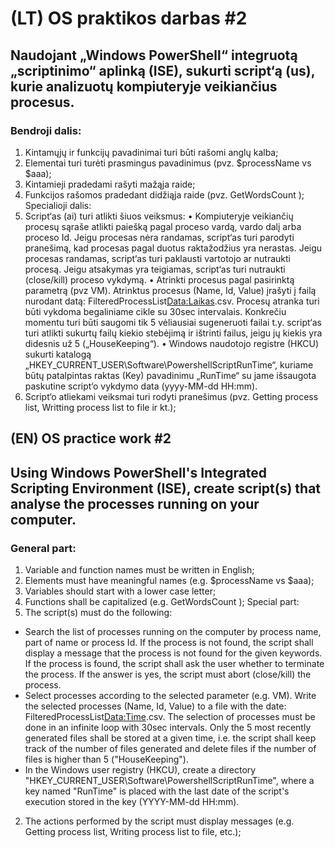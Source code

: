 # (LT) OS praktikos darbas #2

## Naudojant „Windows PowerShell“ integruotą „scriptinimo“ aplinką (ISE), sukurti script‘ą (us), kurie analizuotų kompiuteryje veikiančius procesus. 
### Bendroji dalis:
1)	Kintamųjų ir funkcijų pavadinimai turi būti rašomi anglų kalba;
2)	Elementai turi turėti prasmingus pavadinimus (pvz. $processName vs $aaa);
3)	Kintamieji pradedami rašyti mažąja raide;
4)	Funkcijos rašomos pradedant didžiąja raide (pvz. GetWordsCount );
Specialioji dalis:
1)	Script‘as (ai) turi atlikti šiuos veiksmus: 
•	Kompiuteryje veikiančių procesų sąraše atlikti paiešką pagal proceso vardą, vardo dalį arba proceso Id. Jeigu procesas nėra randamas, script‘as turi parodyti pranešimą, kad procesas pagal duotus raktažodžius yra nerastas. Jeigu procesas randamas, script‘as turi paklausti vartotojo ar nutraukti procesą. Jeigu atsakymas yra teigiamas, script‘as turi nutraukti (close/kill) proceso vykdymą.
•	Atrinkti procesus pagal pasirinktą parametrą (pvz VM). Atrinktus procesus (Name, Id, Value) įrašyti į failą nurodant datą: FilteredProcessList<Data:Laikas>.csv. Procesų atranka turi būti vykdoma begaliniame cikle su 30sec intervalais. Konkrečiu momentu turi būti saugomi tik 5 vėliausiai sugeneruoti failai t.y. script‘as turi atlikti sukurtų failų kiekio stebėjimą ir ištrinti failus, jeigu jų kiekis yra didesnis už 5 („HouseKeeping“).
•	Windows naudotojo registre (HKCU) sukurti katalogą „HKEY_CURRENT_USER\Software\PowershellScriptRunTime“, kuriame būtų patalpintas raktas (Key) pavadinimu „RunTime“ su jame išsaugota paskutine script‘o vykdymo data (yyyy-MM-dd HH:mm).
2)	Script‘o atliekami veiksmai turi rodyti pranešimus (pvz. Getting process list, Writting process list to file ir kt.);


## (EN) OS practice work #2

## Using Windows PowerShell's Integrated Scripting Environment (ISE), create script(s) that analyse the processes running on your computer. 
### General part:
1) Variable and function names must be written in English;
2) Elements must have meaningful names (e.g. $processName vs $aaa);
3) Variables should start with a lower case letter;
4) Functions shall be capitalized (e.g. GetWordsCount );
Special part:
1) The script(s) must do the following: 
- Search the list of processes running on the computer by process name, part of name or process Id. If the process is not found, the script shall display a message that the process is not found for the given keywords. If the process is found, the script shall ask the user whether to terminate the process. If the answer is yes, the script must abort (close/kill) the process.
- Select processes according to the selected parameter (e.g. VM). Write the selected processes (Name, Id, Value) to a file with the date: FilteredProcessList<Data:Time>.csv. The selection of processes must be done in an infinite loop with 30sec intervals. Only the 5 most recently generated files shall be stored at a given time, i.e. the script shall keep track of the number of files generated and delete files if the number of files is higher than 5 ("HouseKeeping").
- In the Windows user registry (HKCU), create a directory "HKEY_CURRENT_USER\Software\PowershellScriptRunTime", where a key named "RunTime" is placed with the last date of the script's execution stored in the key (YYYY-MM-dd HH:mm).
2) The actions performed by the script must display messages (e.g. Getting process list, Writing process list to file, etc.);

